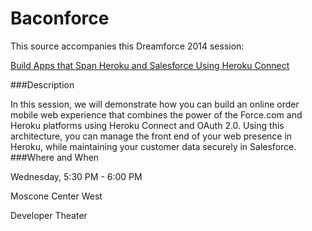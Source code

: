 # Baconforce

This source accompanies this Dreamforce 2014 session:

[Build Apps that Span Heroku and Salesforce Using Heroku Connect
](https://success.salesforce.com/Ev_Sessions#/session/a2q30000000gun2AAA)

###Description

In this session, we will demonstrate how you can build an online order mobile web experience that combines the power of the Force.com and Heroku platforms using Heroku Connect and OAuth 2.0. Using this architecture, you can manage the front end of your web presence in Heroku, while maintaining your customer data securely in Salesforce.
###Where and When

Wednesday, 5:30 PM - 6:00 PM 

Moscone Center West

Developer Theater